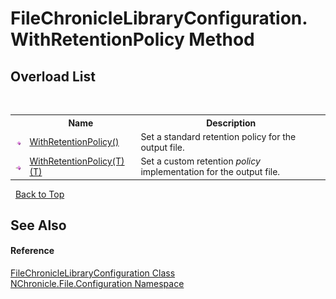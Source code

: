 # FileChronicleLibraryConfiguration.WithRetentionPolicy Method 
 


## Overload List
&nbsp;<table><tr><th></th><th>Name</th><th>Description</th></tr><tr><td>![Public method](media/pubmethod.gif "Public method")</td><td><a href="M_NChronicle_File_Configuration_FileChronicleLibraryConfiguration_WithRetentionPolicy.md">WithRetentionPolicy()</a></td><td>
Set a standard retention policy for the output file.</td></tr><tr><td>![Public method](media/pubmethod.gif "Public method")</td><td><a href="M_NChronicle_File_Configuration_FileChronicleLibraryConfiguration_WithRetentionPolicy__1.md">WithRetentionPolicy(T)(T)</a></td><td>
Set a custom retention *policy* implementation for the output file.</td></tr></table>&nbsp;
<a href="#filechroniclelibraryconfiguration.withretentionpolicy-method">Back to Top</a>

## See Also


#### Reference
<a href="T_NChronicle_File_Configuration_FileChronicleLibraryConfiguration.md">FileChronicleLibraryConfiguration Class</a><br /><a href="N_NChronicle_File_Configuration.md">NChronicle.File.Configuration Namespace</a><br />
